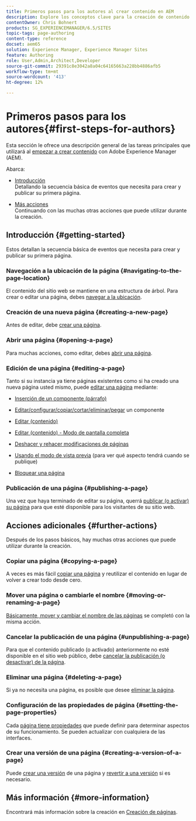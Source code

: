 ```yaml
---
title: Primeros pasos para los autores al crear contenido en AEM
description: Explore los conceptos clave para la creación de contenido y la autorización en AEM 6.5. También encontrará información sobre el uso de etiquetas, plantillas y otras funciones de la página.
contentOwner: Chris Bohnert
products: SG_EXPERIENCEMANAGER/6.5/SITES
topic-tags: page-authoring
content-type: reference
docset: aem65
solution: Experience Manager, Experience Manager Sites
feature: Authoring
role: User,Admin,Architect,Developer
source-git-commit: 29391c8e3042a8a04c64165663a228bb4886afb5
workflow-type: tm+mt
source-wordcount: '413'
ht-degree: 12%

---
```



# Primeros pasos para los autores{#first-steps-for-authors}

Esta sección le ofrece una descripción general de las tareas principales que utilizará al [empezar a crear contenido](/help/sites-authoring/author.md#concept-of-authoring-and-publishing) con Adobe Experience Manager (AEM).

Abarca:

* [Introducción](#getting-started)\
  Detallando la secuencia básica de eventos que necesita para crear y publicar su primera página.

* [Más acciones](#further-actions)\
  Continuando con las muchas otras acciones que puede utilizar durante la creación.

## Introducción {#getting-started}

Estos detallan la secuencia básica de eventos que necesita para crear y publicar su primera página.

### Navegación a la ubicación de la página {#navigating-to-the-page-location}

El contenido del sitio web se mantiene en una estructura de árbol. Para crear o editar una página, debes [navegar a la ubicación](/help/sites-authoring/basic-handling.md#viewing-and-selecting-resources).

### Creación de una nueva página {#creating-a-new-page}

Antes de editar, debe [crear una página](/help/sites-authoring/managing-pages.md#creating-a-new-page).

### Abrir una página {#opening-a-page}

Para muchas acciones, como editar, debes [abrir una página](/help/sites-authoring/managing-pages.md#opening-a-page-for-editing).

### Edición de una página {#editing-a-page}

Tanto si su instancia ya tiene páginas existentes como si ha creado una nueva página usted mismo, puede [editar una página](/help/sites-authoring/editing-content.md) mediante:

* [Inserción de un componente (párrafo)](/help/sites-authoring/editing-content.md#inserting-a-component)
* [Editar/configurar/copiar/cortar/eliminar/pegar](/help/sites-authoring/editing-content.md#edit-configure-copy-cut-delete-paste) un componente
* [Editar (contenido)](/help/sites-authoring/editing-content.md#edit-content)
* [Editar (contenido) - Modo de pantalla completa](/help/sites-authoring/editing-content.md#edit-content-full-screen-mode)

* [Deshacer y rehacer modificaciones de páginas](/help/sites-authoring/editing-content.md#undoing-and-redoing-page-edits)
* [Usando el modo de vista previa](/help/sites-authoring/editing-content.md#preview-mode) (para ver qué aspecto tendrá cuando se publique)
* [Bloquear una página  ](/help/sites-authoring/editing-content.md#locking-a-page)

### Publicación de una página {#publishing-a-page}

Una vez que haya terminado de editar su página, querrá [publicar (o activar) su página](/help/sites-authoring/publishing-pages.md#main-pars-title-10) para que esté disponible para los visitantes de su sitio web.

## Acciones adicionales {#further-actions}

Después de los pasos básicos, hay muchas otras acciones que puede utilizar durante la creación.

### Copiar una página {#copying-a-page}

A veces es más fácil [copiar una página](/help/sites-authoring/managing-pages.md#copying-and-pasting-a-page) y reutilizar el contenido en lugar de volver a crear todo desde cero.

### Mover una página o cambiarle el nombre {#moving-or-renaming-a-page}

[Básicamente, mover y cambiar el nombre de las páginas](/help/sites-authoring/managing-pages.md#moving-or-renaming-a-page) se completó con la misma acción.

### Cancelar la publicación de una página {#unpublishing-a-page}

Para que el contenido publicado (o activado) anteriormente no esté disponible en el sitio web público, debe [cancelar la publicación (o desactivar) de la página](/help/sites-authoring/publishing-pages.md#main-pars-title-5).

### Eliminar una página {#deleting-a-page}

Si ya no necesita una página, es posible que desee [eliminar la página](/help/sites-authoring/managing-pages.md#deleting-a-page).

### Configuración de las propiedades de página {#setting-the-page-properties}

Cada [página tiene propiedades](/help/sites-authoring/editing-page-properties.md) que puede definir para determinar aspectos de su funcionamiento. Se pueden actualizar con cualquiera de las interfaces.

### Crear una versión de una página {#creating-a-version-of-a-page}

Puede [crear una versión](/help/sites-authoring/working-with-page-versions.md#creating-a-new-version) de una página y [revertir a una versión](/help/sites-authoring/working-with-page-versions.md#reverting-to-a-page-version) si es necesario.

## Más información {#more-information}

Encontrará más información sobre la creación en [Creación de páginas](/help/sites-authoring/page-authoring.md).
